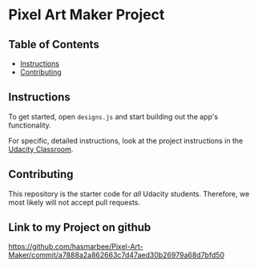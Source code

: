 # Pixel Art Maker Project

## Table of Contents

* [Instructions](#instructions)
* [Contributing](#contributing)

## Instructions

To get started, open `designs.js` and start building out the app's functionality.

For specific, detailed instructions, look at the project instructions in the [Udacity Classroom](https://classroom.udacity.com/me).

## Contributing

This repository is the starter code for _all_ Udacity students. Therefore, we most likely will not accept pull requests.


## Link to my Project on github
https://github.com/hasmarbee/Pixel-Art-Maker/commit/a7888a2a862663c7d47aed30b26979a68d7bfd50